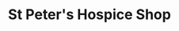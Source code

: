 ---
title: "St Peter's Hospice Shop"
url: /chipping-sodbury/st-peters-hospice-shop/
shop: charity
---